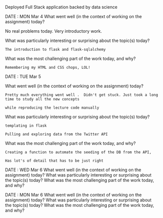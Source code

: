 
Deployed Full Stack application backed by data science

DATE : MON Mar 4
What went well (in the context of working on the assignment) today?
   
   No real problems today.  Very introductory work.

What was particularly interesting or surprising about the topic(s) today?
    
    The introduction to flask and flask-sqlalchemy

What was the most challenging part of the work today, and why?
    
    Remembering my HTML and CSS chops, LOL!


DATE : TUE  Mar 5

What went well (in the context of working on the assignment) today?

    Pretty much everything went well .  Didn't get stuck. Just took a long time to study all the new concepts 

    while reproducing the lecture code manually

What was particularly interesting or surprising about the topic(s) today?

    templating in flask

    Pulling and exploring data from the Twitter API

What was the most challenging part of the work today, and why?

    Creating a function to automate the seeding of the DB from the API, 

    Has lot's of detail that has to be just right


DATE : WED Mar 6
What went well (in the context of working on the assignment) today?
What was particularly interesting or surprising about the topic(s) today?
What was the most challenging part of the work today, and why?

DATE : MON Mar 6
What went well (in the context of working on the assignment) today?
What was particularly interesting or surprising about the topic(s) today?
What was the most challenging part of the work today, and why?
